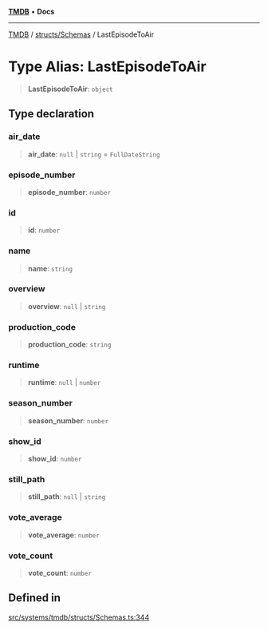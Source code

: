 [**TMDB**](../../../README.md) • **Docs**

***

[TMDB](../../../README.md) / [structs/Schemas](../README.md) / LastEpisodeToAir

# Type Alias: LastEpisodeToAir

> **LastEpisodeToAir**: `object`

## Type declaration

### air\_date

> **air\_date**: `null` \| `string` = `FullDateString`

### episode\_number

> **episode\_number**: `number`

### id

> **id**: `number`

### name

> **name**: `string`

### overview

> **overview**: `null` \| `string`

### production\_code

> **production\_code**: `string`

### runtime

> **runtime**: `null` \| `number`

### season\_number

> **season\_number**: `number`

### show\_id

> **show\_id**: `number`

### still\_path

> **still\_path**: `null` \| `string`

### vote\_average

> **vote\_average**: `number`

### vote\_count

> **vote\_count**: `number`

## Defined in

[src/systems/tmdb/structs/Schemas.ts:344](https://github.com/Norviah/media-hub/blob/18a8c2edf600e1d27fc5173db1855dfb068c9a34/src/systems/tmdb/structs/Schemas.ts#L344)
